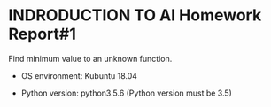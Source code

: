 # INDRODUCTION TO AI Homework Report#1

Find minimum value to an unknown function.

- OS environment: Kubuntu 18.04

- Python version: python3.5.6 (Python version must be 3.5)